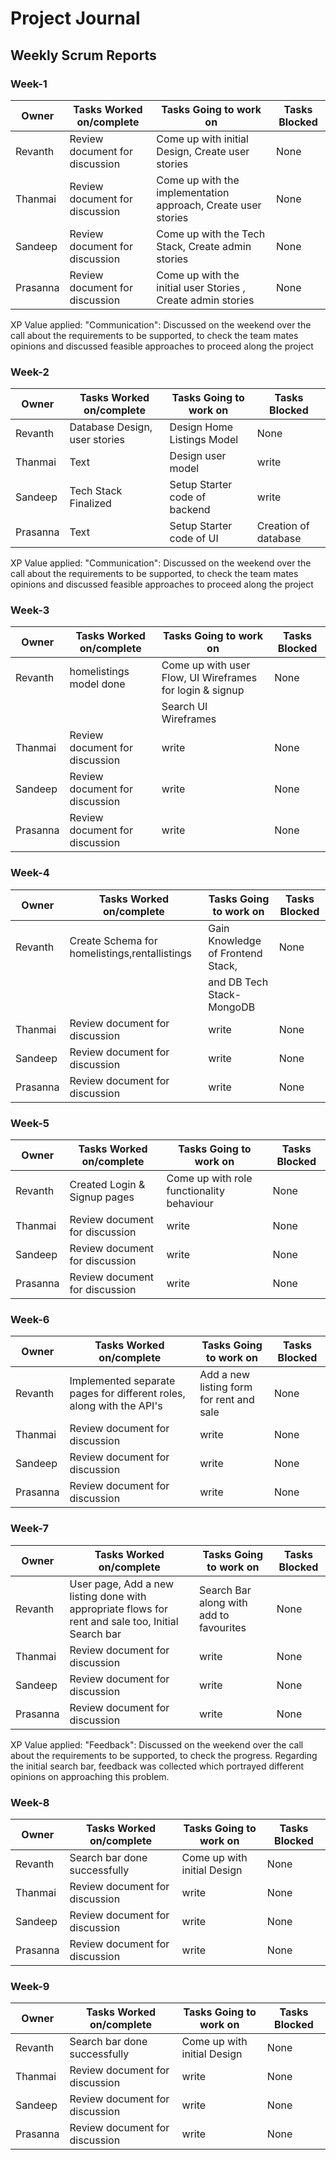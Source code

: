 # Project Journal

## Weekly Scrum Reports

### Week-1

| Owner      | Tasks Worked on/complete | Tasks Going to work on | Tasks Blocked |
| ----------- | ----------- |----------- |----------- |
| Revanth      | Review document for discussion       |    Come up with initial Design, Create user stories | None
| Thanmai   | Review document for discussion        |  Come up with the implementation approach, Create user stories | None
| Sandeep    | Review document for discussion        |  Come up with the Tech Stack, Create admin stories  | None
| Prasanna   | Review document for discussion        |  Come up with the initial user Stories , Create admin stories | None

XP Value applied: "Communication":
Discussed on the weekend over the call about the requirements to be supported, to check the team mates opinions and discussed feasible approaches to proceed along the project

### Week-2

| Owner      | Tasks Worked on/complete | Tasks Going to work on | Tasks Blocked |
| ----------- | ----------- |----------- |----------- |
| Revanth      | Database Design, user stories       |    Design Home Listings Model  | None
| Thanmai   | Text        |  Design user model  | write
| Sandeep   | Tech Stack Finalized        |  Setup Starter code of backend  | write
| Prasanna   | Text        |  Setup Starter code of UI  | Creation of database

XP Value applied: "Communication":
Discussed on the weekend over the call about the requirements to be supported, to check the team mates opinions and discussed feasible approaches to proceed along the project

### Week-3

| Owner      | Tasks Worked on/complete | Tasks Going to work on | Tasks Blocked |
| ----------- | ----------- |----------- |----------- |
| Revanth      | homelistings model done       |    Come up with user Flow, UI Wireframes for login & signup | None
|      |        |    Search UI Wireframes | 
| Thanmai   | Review document for discussion        |  write  | None
| Sandeep    | Review document for discussion        |  write  | None
| Prasanna   | Review document for discussion        |  write  | None

### Week-4

| Owner      | Tasks Worked on/complete | Tasks Going to work on | Tasks Blocked |
| ----------- | ----------- |----------- |----------- |
| Revanth      | Create Schema for homelistings,rentallistings       |    Gain Knowledge of Frontend Stack, | None
|      |        |    and DB Tech Stack-MongoDB | 
| Thanmai   | Review document for discussion        |  write  | None
| Sandeep    | Review document for discussion        |  write  | None
| Prasanna   | Review document for discussion        |  write  | None

### Week-5

| Owner      | Tasks Worked on/complete | Tasks Going to work on | Tasks Blocked |
| ----------- | ----------- |----------- |----------- |
| Revanth      | Created Login & Signup pages      |    Come up with role functionality behaviour | None
| Thanmai   | Review document for discussion        |  write  | None
| Sandeep    | Review document for discussion        |  write  | None
| Prasanna   | Review document for discussion        |  write  | None

### Week-6

| Owner      | Tasks Worked on/complete | Tasks Going to work on | Tasks Blocked |
| ----------- | ----------- |----------- |----------- |
| Revanth      | Implemented separate pages for different roles, along with the API's       |   Add a new listing form for rent and sale | None
| Thanmai   | Review document for discussion        |  write  | None
| Sandeep    | Review document for discussion        |  write  | None
| Prasanna   | Review document for discussion        |  write  | None

### Week-7

| Owner      | Tasks Worked on/complete | Tasks Going to work on | Tasks Blocked |
| ----------- | ----------- |----------- |----------- |
| Revanth      | User page, Add a new listing done with appropriate flows for rent and sale too, Initial Search bar     | Search Bar along with add to favourites | None
| Thanmai   | Review document for discussion        |  write  | None
| Sandeep    | Review document for discussion        |  write  | None
| Prasanna   | Review document for discussion        |  write  | None


XP Value applied: "Feedback":
Discussed on the weekend over the call about the requirements to be supported, to check the progress.
Regarding the initial search bar, feedback was collected which portrayed different opinions on approaching this problem. 


### Week-8

| Owner      | Tasks Worked on/complete | Tasks Going to work on | Tasks Blocked |
| ----------- | ----------- |----------- |----------- |
| Revanth      | Search bar done successfully       |    Come up with initial Design | None
| Thanmai   | Review document for discussion        |  write  | None
| Sandeep    | Review document for discussion        |  write  | None
| Prasanna   | Review document for discussion        |  write  | None

### Week-9

| Owner      | Tasks Worked on/complete | Tasks Going to work on | Tasks Blocked |
| ----------- | ----------- |----------- |----------- |
| Revanth      | Search bar done successfully       |    Come up with initial Design | None
| Thanmai   | Review document for discussion        |  write  | None
| Sandeep    | Review document for discussion        |  write  | None
| Prasanna   | Review document for discussion        |  write  | None
